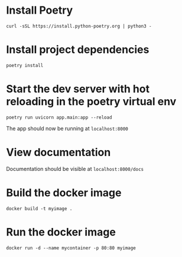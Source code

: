 # Install Poetry

`curl -sSL https://install.python-poetry.org | python3 -`

# Install project dependencies

`poetry install`

# Start the dev server with hot reloading in the poetry virtual env

`poetry run uvicorn app.main:app --reload`

The app should now be running at `localhost:8000`

# View documentation

Documentation should be visible at `localhost:8000/docs`

# Build the docker image

`docker build -t myimage .`

# Run the docker image

`docker run -d --name mycontainer -p 80:80 myimage`


